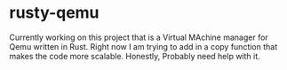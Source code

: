 # rusty-qemu
Currently working on this project that is a Virtual MAchine manager for Qemu written in Rust. Right now I am trying to add in a copy function that makes the code more scalable. Honestly, Probably need help with it.
